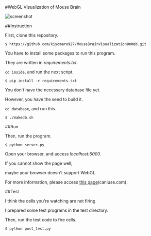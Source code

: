 #WebGL Visualization of Mouse Brain

![screenshot](https://raw.github.com/wiki/kiyomaro927/MouseBrainVisualizationOnWeb/images/screen_shot.png)

##Instruction

First, clone this repository.

```
$ https://github.com/kiyomaro927/MouseBrainVisualizationOnWeb.git
```

You have to install some packages to run this program.

They are written in _requirements.txt_.

```cd inside```, and run the next script.

```
$ pip install -r requirements.txt
```

You don't have the necessary database file yet.

However, you have the seed to build it.

```cd database```, and run this.

```
$ ./makedb.sh
```

##Run

Then, run the program.

```
$ python server.py
```

Open your browser, and access _localhost:5000_.

If you cannot show the page well,

maybe your browser doesn't support WebGL.

For more information, please access [this page](http://caniuse.com/#search=webgl)(caniuse.com).

##Test

I think the cells you're watching are not firing.

I prepared some test programs in the test directory.

Then, run the test code to fire cells.

```
$ python post_test.py
```
